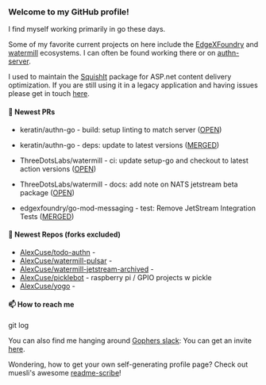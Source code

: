 ### Welcome to my GitHub profile!

I find myself working primarily in go these days.

Some of my favorite current projects on here include the [EdgeXFoundry](https://github.com/EdgeXFoundry) and [watermill](https://github.com/ThreeDotsLabs/watermill) ecosystems.  I can often be found working there or on [authn-server](https://github.com/keratin/authn-server).

I used to maintain the [SquishIt](https://nuget.org/packages/SquishIt) package for ASP.net content delivery optimization.  If you are still using it in a legacy application and having issues please get in touch [here](https://github.com/AlexCuse/SquishIt/issues).

#### 🔭 Newest PRs

- keratin/authn-go - build: setup linting to match server ([OPEN](https://github.com/keratin/authn-go/pull/26))

- keratin/authn-go - deps: update to latest versions ([MERGED](https://github.com/keratin/authn-go/pull/25))

- ThreeDotsLabs/watermill - ci: update setup-go and checkout to latest action versions ([OPEN](https://github.com/ThreeDotsLabs/watermill/pull/406))

- ThreeDotsLabs/watermill - docs: add note on NATS jetstream beta package ([OPEN](https://github.com/ThreeDotsLabs/watermill/pull/405))

- edgexfoundry/go-mod-messaging - test: Remove JetStream Integration Tests ([MERGED](https://github.com/edgexfoundry/go-mod-messaging/pull/285))


#### 🌱 Newest Repos (forks excluded)

- [AlexCuse/todo-authn](https://github.com/AlexCuse/todo-authn) - 
- [AlexCuse/watermill-pulsar](https://github.com/AlexCuse/watermill-pulsar) - 
- [AlexCuse/watermill-jetstream-archived](https://github.com/AlexCuse/watermill-jetstream-archived) - 
- [AlexCuse/picklebot](https://github.com/AlexCuse/picklebot) - raspberry pi / GPIO projects w pickle
- [AlexCuse/yogo](https://github.com/AlexCuse/yogo) - 

#### 📫 How to reach me

git log

You can also find me hanging around [Gophers slack](https://gophers.slack.com/): You can get an invite [here](https://gophersinvite.herokuapp.com/).


Wondering, how to get your own self-generating profile page? 
Check out muesli's awesome [readme-scribe](https://github.com/muesli/readme-scribe)!
